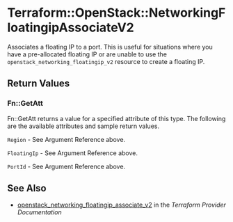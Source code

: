# Terraform::OpenStack::NetworkingFloatingipAssociateV2

Associates a floating IP to a port. This is useful for situations
where you have a pre-allocated floating IP or are unable to use the
`openstack_networking_floatingip_v2` resource to create a floating IP.

## Return Values

### Fn::GetAtt

Fn::GetAtt returns a value for a specified attribute of this type. The following are the available attributes and sample return values.

`Region` - See Argument Reference above.

`FloatingIp` - See Argument Reference above.

`PortId` - See Argument Reference above.

## See Also

* [openstack_networking_floatingip_associate_v2](https://www.terraform.io/docs/providers/openstack/r/networking_floatingip_associate_v2.html) in the _Terraform Provider Documentation_
